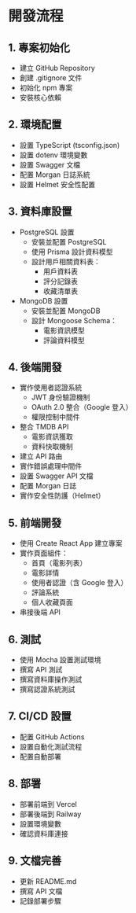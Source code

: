 # 開發流程

## 1. 專案初始化
- 建立 GitHub Repository
- 創建 .gitignore 文件
- 初始化 npm 專案
- 安裝核心依賴

## 2. 環境配置
- 設置 TypeScript (tsconfig.json)
- 設置 dotenv 環境變數
- 設置 Swagger 文檔
- 配置 Morgan 日誌系統
- 設置 Helmet 安全性配置

## 3. 資料庫設置
- PostgreSQL 設置
  - 安裝並配置 PostgreSQL
  - 使用 Prisma 設計資料模型
  - 設計用戶相關資料表：
    - 用戶資料表
    - 評分記錄表
    - 收藏清單表
- MongoDB 設置
  - 安裝並配置 MongoDB
  - 設計 Mongoose Schema：
    - 電影資訊模型
    - 評論資料模型

## 4. 後端開發
- 實作使用者認證系統
  - JWT 身份驗證機制
  - OAuth 2.0 整合（Google 登入）
  - 權限控制中間件
- 整合 TMDB API
  - 電影資訊獲取
  - 資料快取機制
- 建立 API 路由
- 實作錯誤處理中間件
- 設置 Swagger API 文檔
- 配置 Morgan 日誌
- 實作安全性防護（Helmet）

## 5. 前端開發
- 使用 Create React App 建立專案
- 實作頁面組件：
  - 首頁（電影列表）
  - 電影詳情
  - 使用者認證（含 Google 登入）
  - 評論系統
  - 個人收藏頁面
- 串接後端 API

## 6. 測試
- 使用 Mocha 設置測試環境
- 撰寫 API 測試
- 撰寫資料庫操作測試
- 撰寫認證系統測試

## 7. CI/CD 設置
- 配置 GitHub Actions
- 設置自動化測試流程
- 配置自動部署

## 8. 部署
- 部署前端到 Vercel
- 部署後端到 Railway
- 設置環境變數
- 確認資料庫連接

## 9. 文檔完善
- 更新 README.md
- 撰寫 API 文檔
- 記錄部署步驟